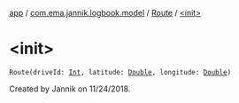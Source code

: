 [app](../../index.md) / [com.ema.jannik.logbook.model](../index.md) / [Route](index.md) / [&lt;init&gt;](./-init-.md)

# &lt;init&gt;

`Route(driveId: `[`Int`](https://kotlinlang.org/api/latest/jvm/stdlib/kotlin/-int/index.html)`, latitude: `[`Double`](https://kotlinlang.org/api/latest/jvm/stdlib/kotlin/-double/index.html)`, longitude: `[`Double`](https://kotlinlang.org/api/latest/jvm/stdlib/kotlin/-double/index.html)`)`

Created by Jannik on 11/24/2018.

